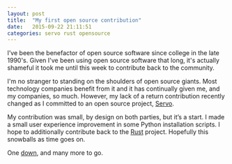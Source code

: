 ```yaml
---
layout: post
title:  "My first open source contribution"
date:   2015-09-22 21:11:51
categories: servo rust opensource
---
```


I’ve been the benefactor of open source software since college in the late 1990's.  Given I've been using open source software that long, it's actually shameful it took me until this week to contribute back to the community.  

I'm no stranger to standing on the shoulders of open source giants.  Most technology companies benefit from it and it has continually given me, and my companies, so much.  However, my lack of a return contribution recently changed as I committed to an open source project, [Servo][Servo].  

My contribution was small, by design on both parties, but it’s a start.  I made a small user experience improvement in some Python installation scripts.  I hope to additionally contribute back to the [Rust][Rust] project.  Hopefully this snowballs as time goes on.  

One [down][commit], and many more to go.  


[Servo]:    https://en.wikipedia.org/wiki/Servo_(layout_engine)
[Rust]:     https://www.rust-lang.org
[commit]:   https://github.com/servo/servo/pull/7678
